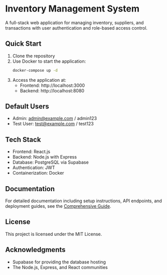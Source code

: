 # Inventory Management System

A full-stack web application for managing inventory, suppliers, and transactions with user authentication and role-based access control.

## Quick Start

1. Clone the repository
2. Use Docker to start the application:
   ```bash
   docker-compose up -d
   ```
3. Access the application at:
   - Frontend: http://localhost:3000
   - Backend: http://localhost:8080

## Default Users

- Admin: admin@example.com / admin123
- Test User: test@example.com / test123

## Tech Stack

- Frontend: React.js
- Backend: Node.js with Express
- Database: PostgreSQL via Supabase
- Authentication: JWT
- Containerization: Docker

## Documentation

For detailed documentation including setup instructions, API endpoints, and deployment guides, see the [Comprehensive Guide](GUIDE.md).

## License

This project is licensed under the MIT License.

## Acknowledgments

- Supabase for providing the database hosting
- The Node.js, Express, and React communities

